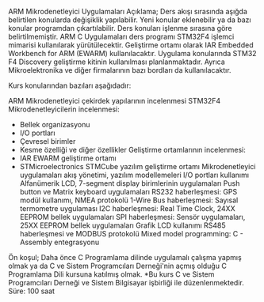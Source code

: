 ARM Mikrodenetleyici Uygulamaları
Açıklama; Ders akışı sırasında aşığda belirtilen konularda değişiklik yapılabilir. Yeni konular eklenebilir ya da bazı konular programdan çıkartılabilir. Ders konuları işlenme sırasına göre belirtilmemiştir. ARM C Uygulamaları ders programı STM32F4 işlemci mimarisi kullanılarak yürütülecektir. Geliştirme ortamı olarak IAR Embedded Workbench for ARM (EWARM) kullanılacaktır. Uygulama konularında STM32 F4 Discovery geliştirme kitinin kullanılması planlanmaktadır. Ayrıca Mikroelektronika ve diğer firmalarının bazı bordları da kullanılacaktır.

Kurs konularından bazıları aşağıdadır:
 
ARM Mikrodenetleyici çekirdek yapılarının incelenmesi
STM32F4 Mikrodenetleyicilerin incelenmesi:
 - Bellek organizasyonu
 - I/O portları
 - Çevresel birimler
 - Kesme özelliği ve diğer özellikler
Geliştirme ortamlarının incelenmesi:
 - IAR EWARM geliştirme ortamı
 - STMicroelectronics STMCube yazılım geliştirme ortamı
Mikrodenetleyici uygulamaları akış yönetimi, yazılım modellemeleri
I/O portları kullanımı
Alfanümerik LCD, 7-segment display birimlerinin uygulamaları
Push button ve Matrix keyboard uygulamaları
RS232 haberleşmesi: GPS modül kullanımı, NMEA protokolü
1-Wire Bus haberleşmesi: Sayısal termometre uygulaması
I2C haberleşmesi: Real Time Clock, 24XX EEPROM bellek uygulamaları
SPI haberleşmesi: Sensör uygulamaları, 25XX EEPROM bellek uygulamaları
Grafik LCD kullanımı
RS485 haberleşmesi ve MODBUS protokolü
Mixed model programming: C - Assembly entegrasyonu
 
Ön koşul; Daha önce C Programlama dilinde uygulamalı çalışma yapmış olmak ya da C ve Sistem Programcıları Derneği'nin açmış olduğu C Programlama Dili kursuna katılmış olmak.
*Bu kurs C ve Sistem Programcıları Derneği ve Sistem Bilgisayar işbirliği ile düzenlenmektedir.
Süre: 
 100 saat

